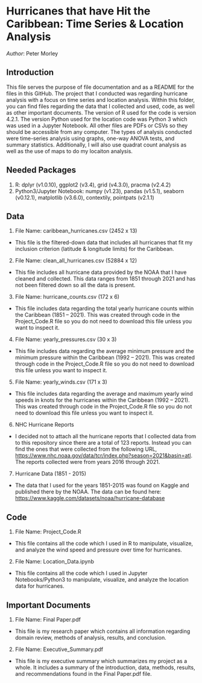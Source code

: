 # Hurricanes that have Hit the Caribbean: Time Series & Location Analysis

*Author*: Peter Morley

## Introduction
This file serves the purpose of file documentation and as a README for the files in this GitHub. The project that I conducted was regarding hurricane analysis with a focus on time series and location analysis. Within this folder, you can find files regarding the data that I collected and used, code, as well as other important documents. The version of R used for the code is version 4.2.1. The version Python used for the location code was Python 3 which was used in a Jupyter Notebook. All other files are PDFs or CSVs so they should be accessible from any computer. The types of analysis conducted were time-series analysis using graphs, one-way ANOVA tests, and summary statistics. Additionally, I will also use quadrat count analysis as well as the use of maps to do my locaiton analysis. 

## Needed Packages
1. R: dplyr (v1.0.10), ggplot2 (v3.4), grid (v4.3.0), pracma (v2.4.2)
2. Python3/Jupyter Notebook: numpy (v1.23), pandas (v1.5.1), seaborn (v0.12.1), matplotlib (v3.6.0), contextily, pointpats (v2.1.1)


## Data
1. File Name: caribbean_hurricanes.csv (2452 x 13)
* This file is the filtered-down data that includes all hurricanes that fit my inclusion criterion (latitude & longitude limits) for the Caribbean. 

2. File Name: clean_all_hurricanes.csv (52884 x 12)
* This file includes all hurricane data provided by the NOAA that I have cleaned and collected. This data ranges from 1851 through 2021 and has not been filtered down so all the data is present. 

3. File Name: hurricane_counts.csv (172 x 6)
* This file includes data regarding the total yearly hurricane counts within the Caribbean (1851 – 2021). This was created through code in the Project_Code.R file so you do not need to download this file unless you want to inspect it.

4. File Name: yearly_pressures.csv (30 x 3)
* This file includes data regarding the average minimum pressure and the minimum pressure within the Caribbean (1992 – 2021). This was created through code in the Project_Code.R file so you do not need to download this file unless you want to inspect it.

5. File Name: yearly_winds.csv (171 x 3)
* This file includes data regarding the average and maximum yearly wind speeds in knots for the hurricanes within the Caribbean (1992 – 2021). This was created through code in the Project_Code.R file so you do not need to download this file unless you want to inspect it.

6. NHC Hurricane Reports
* I decided not to attach all the hurricane reports that I collected data from to this repository since there are a total of 123 reports. Instead you can find the ones that were collected from the following URL, https://www.nhc.noaa.gov/data/tcr/index.php?season=2021&basin=atl. The reports collected were from years 2016 through 2021.

7. Hurricane Data (1851 - 2015)
* The data that I used for the years 1851-2015 was found on Kaggle and published there by the NOAA. The data can be found here: https://www.kaggle.com/datasets/noaa/hurricane-database

## Code
1. File Name: Project_Code.R
* This file contains all the code which I used in R to manipulate, visualize, and analyze the wind speed and pressure over time for hurricanes. 

2. File Name: Location_Data.ipynb
* This file contains all the code which I used in Jupyter Notebooks/Python3 to manipulate, visualize, and analyze the location data for hurricanes. 

## Important Documents
1. File Name: Final Paper.pdf
* This file is my research paper which contains all information regarding domain review, methods of analysis, results, and conclusion. 

2. File Name: Executive_Summary.pdf
* This file is my executive summary which summarizes my project as a whole. It includes a summary of the introduction, data, methods, results, and recommendations found in the Final Paper.pdf file.


